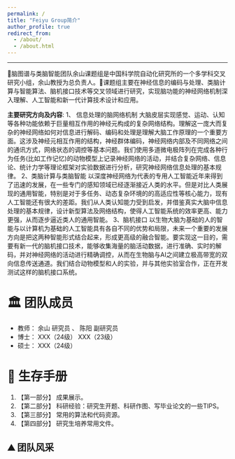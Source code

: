 ```yaml
---
permalink: /
title: "Feiyu Group简介"
author_profile: true
redirect_from: 
  - /about/
  - /about.html
---
```


------

🎯脑图谱与类脑智能团队余山课题组是中国科学院自动化研究所的一个多学科交叉研究小组，余山教授为总负责人。🚀课题组主要在神经信息的编码与处理、类脑计算与智能算法、脑机接口技术等交叉领域进行研究，实现脑功能的神经网络机制深入理解、人工智能和新一代计算技术设计和应用。

**主要研究方向及内容**:
1、 信息处理的脑网络机制
大脑皮层实现感觉、运动、认知等各种功能依赖于巨量相互作用的神经元构成的复杂网络结构。理解这一庞大而复杂的神经网络如何对信息进行解码、编码和处理是理解大脑工作原理的一个重要方面。这涉及神经元相互作用的结构，神经群体编码，神经网络内部及不同网络之间的通讯方式，网络状态的调控等基本问题。我们使用多道微电极阵列在完成各种行为任务(比如工作记忆)的动物模型上记录神经网络的活动，并结合复杂网络、信息论、统计力学等理论框架对实验数据进行分析，研究神经网络信息处理的基本规律。
2、类脑计算与类脑智能
以深度神经网络为代表的专用人工智能近年来得到了迅速的发展，在一些专门的感知领域已经逐渐接近人类的水平。但是对比人类展现的通用智能，特别是对于多任务、动态复杂环境的的高适应性等核心能力，现有人工智能还有很大的差距。我们从人类认知能力受到启发，并借鉴真实大脑中信息处理的基本规律，设计新型算法及网络结构，使得人工智能系统的效率更高、能力更强，从而逐步逼近类人的通用智能。
3、脑机接口
以生物大脑为基础的人的智能与以计算机为基础的人工智能具有各自不同的优势和局限，未来一个重要的发展方向是把这两种智能形式结合起来，形成更高级的融合智能。要实现这一目的，需要有新一代的脑机接口技术，能够收集海量的脑活动数据，进行准确、实时的解码，并对神经网络的活动进行精确调控，从而在生物脑与AI之间建立极高带宽的双向信息传送通道。我们结合动物模型和人的实验，并与其他实验室合作，正在开发测试这样的脑机接口系统。

🏛️ 团队成员
======
* 教师： 余山 研究员 、 陈阳 副研究员
* 博士： XXX（24级）
        XXX（23级）
* 硕士： XXX（24级）


🚩 生存手册
======
1. 【第一部分】 成果展示。
1. 【第二部分】 科研经验：研究生开题、科研作图、写毕业论文的一些TIPS。 
1. 【第三部分】 常用的算法和代码资源。
1. 【第四部分】 研究生培养常用文件。

⛰️ 团队风采
------


